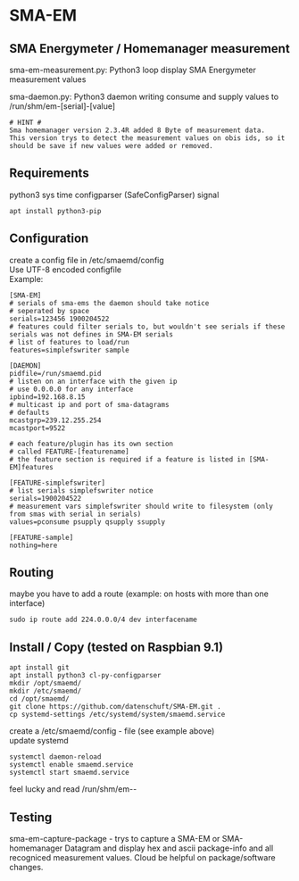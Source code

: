 # SMA-EM

## SMA Energymeter / Homemanager measurement
sma-em-measurement.py: Python3 loop display SMA Energymeter measurement values

sma-daemon.py: Python3 daemon writing consume and supply values to /run/shm/em-[serial]-[value]

```
# HINT #
Sma homemanager version 2.3.4R added 8 Byte of measurement data.
This version trys to detect the measurement values on obis ids, so it should be save if new values were added or removed.
```

## Requirements
python3
sys
time
configparser (SafeConfigParser)
signal

```
apt install python3-pip
```

## Configuration
create a config file in /etc/smaemd/config<br>
Use UTF-8 encoded configfile<br>
Example:
```
[SMA-EM]
# serials of sma-ems the daemon should take notice
# seperated by space
serials=123456 1900204522
# features could filter serials to, but wouldn't see serials if these serials was not defines in SMA-EM serials
# list of features to load/run
features=simplefswriter sample

[DAEMON]
pidfile=/run/smaemd.pid
# listen on an interface with the given ip
# use 0.0.0.0 for any interface
ipbind=192.168.8.15
# multicast ip and port of sma-datagrams
# defaults
mcastgrp=239.12.255.254
mcastport=9522

# each feature/plugin has its own section
# called FEATURE-[featurename]
# the feature section is required if a feature is listed in [SMA-EM]features

[FEATURE-simplefswriter]
# list serials simplefswriter notice
serials=1900204522
# measurement vars simplefswriter should write to filesystem (only from smas with serial in serials)
values=pconsume psupply qsupply ssupply

[FEATURE-sample]
nothing=here

```

## Routing
maybe you have to add a route (example: on hosts with more than one interface) <br>
```
sudo ip route add 224.0.0.0/4 dev interfacename
```

## Install / Copy (tested on Raspbian 9.1)
```
apt install git
apt install python3 cl-py-configparser
mkdir /opt/smaemd/
mkdir /etc/smaemd/
cd /opt/smaemd/
git clone https://github.com/datenschuft/SMA-EM.git .
cp systemd-settings /etc/systemd/system/smaemd.service
```
create a /etc/smaemd/config - file (see example above)<br>
update systemd
```
systemctl daemon-reload
systemctl enable smaemd.service
systemctl start smaemd.service
```
feel lucky and read /run/shm/em-<serial>-<value>



## Testing
sma-em-capture-package - trys to capture a SMA-EM or SMA-homemanager Datagram and display hex and ascii package-info and all recogniced measurement values.
Cloud be helpful on package/software changes.
